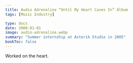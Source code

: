 ```yaml
---
title: Audio Adrenaline “Until My Heart Caves In” Album
tags: [Music Industry]

type: docs
date: 2008-01-01
image: audio-adrenaline.webp
summary: "Summer internship at Asterik Studio in 2005"
bookToc: false
---
```


Worked on the heart.